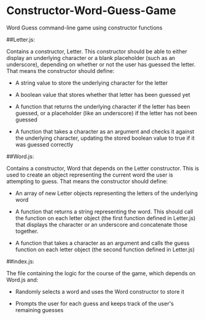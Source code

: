 # Constructor-Word-Guess-Game
Word Guess command-line game using constructor functions

##Letter.js: 

Contains a constructor, Letter. This constructor should be able to either display an underlying character or a blank placeholder (such as an underscore), depending on whether or not the user has guessed the letter. That means the constructor should define:

* A string value to store the underlying character for the letter

* A boolean value that stores whether that letter has been guessed yet

* A function that returns the underlying character if the letter has been guessed, or a placeholder (like an underscore) if the letter has not been guessed

* A function that takes a character as an argument and checks it against the underlying character, updating the stored boolean value to true if it was guessed correctly

##Word.js: 

Contains a constructor, Word that depends on the Letter constructor. This is used to create an object representing the current word the user is attempting to guess. That means the constructor should define:

* An array of new Letter objects representing the letters of the underlying word

* A function that returns a string representing the word. This should call the function on each letter object (the first function defined in Letter.js) that displays the character or an underscore and concatenate those together.

* A function that takes a character as an argument and calls the guess function on each letter object (the second function defined in Letter.js)

##index.js: 

The file containing the logic for the course of the game, which depends on Word.js and:

* Randomly selects a word and uses the Word constructor to store it

* Prompts the user for each guess and keeps track of the user's remaining guesses
